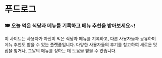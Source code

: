 # 푸드로그

### 🍽️ 오늘 먹은 식당과 메뉴를 기록하고 메뉴 추천을 받아보세요~!

이 사이트는 사용자가 자신이 먹은 식당과 메뉴를 기록하고, 다른 사용자들과 공유하며 메뉴 추천도 받을 수 있는 플랫폼입니다. 다양한 사용자들의 후기를 참고하여 새로운 맛집을 찾거나, 그날의 메뉴를 정하는 데 도움을 받을 수 있습니다.
